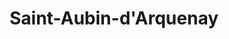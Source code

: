 ---
title: Saint-Aubin-d'Arquenay
url: /saint-aubin-darquenay/
latitude: 49.263
longitude: -0.281
---